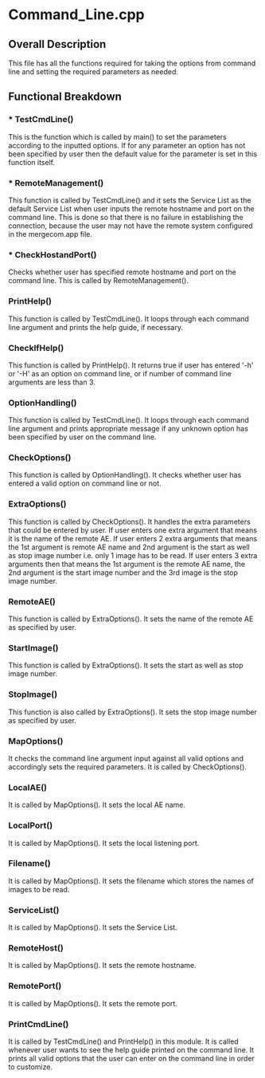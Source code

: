 # Command_Line.cpp

## Overall Description

This file has all the functions required for taking the options from command line and setting the required parameters as needed.

## Functional Breakdown

### * TestCmdLine()

This is the function which is called by main() to set the parameters according to the inputted options. If for any parameter
an option has not been specified by user then the default value for the parameter is set in this function itself.

### * RemoteManagement()

This function is called by TestCmdLine() and it sets the Service List as the default Service List when user inputs the remote hostname
and port on the command line. This is done so that there is no failure in establishing the connection, because the user may not have the
remote system configured in the mergecom.app file.

### * CheckHostandPort()

Checks whether user has specified remote hostname and port on the command line. This is called by RemoteManagement().

### PrintHelp()

This function is called by TestCmdLine(). It loops through each command line argument and prints the help guide, if necessary.

### CheckIfHelp()

This function is called by PrintHelp(). It returns true if user has entered '-h' or '-H' as an option on command line, or if number of
command line arguments are less than 3.

### OptionHandling()

This function is called by TestCmdLine(). It loops through each command line argument and prints appropriate message if any unknown
option has been specified by user on the command line.

### CheckOptions()

This function is called by OptionHandling(). It checks whether user has entered a valid option on command line or not.

### ExtraOptions()

This function is called by CheckOptions(). It handles the extra parameters that could be entered by user. If user enters one extra
argument that means it is the name of the remote AE. If user enters 2 extra arguments that means the 1st argument is remote AE name
and 2nd argument is the start as well as stop image number i.e. only 1 image has to be read. If user enters 3 extra arguments then 
that means the 1st argument is the remote AE name, the 2nd argument is the start image number and the 3rd image is the stop image number. 

### RemoteAE()

This function is called by ExtraOptions(). It sets the name of the remote AE as specified by user.

### StartImage()

This function is called by ExtraOptions(). It sets the start as well as stop image number. 

### StopImage()

This function is also called by ExtraOptions(). It sets the stop image number as specified by user. 

### MapOptions()

It checks the command line argument input against all valid options and accordingly sets the required parameters. It is called by
CheckOptions().

### LocalAE()

It is called by MapOptions(). It sets the local AE name.

### LocalPort()

It is called by MapOptions(). It sets the local listening port.

### Filename()

It is called by MapOptions(). It sets the filename which stores the names of images to be read.

### ServiceList()

It is called by MapOptions(). It sets the Service List.

### RemoteHost()

It is called by MapOptions(). It sets the remote hostname.

### RemotePort()

It is called by MapOptions(). It sets the remote port. 

### PrintCmdLine()

It is called by TestCmdLine() and PrintHelp() in this module. It is called whenever user wants to see the help guide
printed on the command line. It prints all valid options that the user can enter on the command line in order to
customize.
